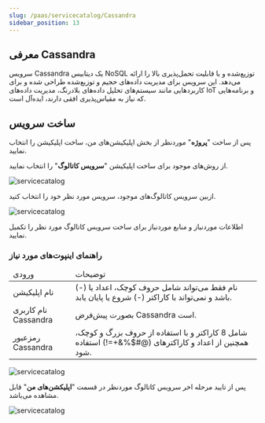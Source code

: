 ```yaml
---
slug: /paas/servicecatalog/Cassandra
sidebar_position: 13
---
```


## معرفی Cassandra
سرویس Cassandra یک دیتابیس NoSQL توزیع‌شده و با قابلیت تحمل‌پذیری بالا را ارائه می‌دهد. این سرویس برای مدیریت داده‌های حجیم و توزیع‌شده طراحی شده و برای کاربردهایی مانند سیستم‌های تحلیل داده‌های بلادرنگ، مدیریت داده‌های IoT و برنامه‌هایی که نیاز به مقیاس‌پذیری افقی دارند، ایده‌آل است.

## ساخت سرویس

پس از ساخت "**پروژه**" موردنظر از بخش اپلیکیشن‌های من، ساخت اپلیکیشن را انتخاب نمایید.

از روش‌های موجود برای ساخت اپلیکیشن "**سرویس کاتالوگ**" را انتخاب نمایید.

![servicecatalog](/img/servicecatalog/servicecatalog00.png)

ازبین سرویس کاتالوگ‌های موجود، سرویس مورد نظر خود را انتخاب کنید.

![servicecatalog](/img/servicecatalog/servicecatalog000.png)

اطلاعات موردنیاز و منابع موردنیاز برای ساخت سرویس کاتالوگ مورد نظر را تکمیل نمایید.

### راهنمای اینپوت‌های مورد نیاز

<table>
    <thead>
        <tr>
            <td>ورودی</td>
            <td>توضیحات</td>
        </tr>
    </thead>
    <tbody>
        <tr>
            <td>نام اپلیکیشن</td>
            <td>نام فقط می‌تواند شامل حروف کوچک، اعداد یا (-) باشد و نمی‌تواند با کاراکتر (-) شروع یا پایان یابد.</td>
        </tr>
        <tr>
            <td>نام کاربری Cassandra</td>
            <td>بصورت پیش‌فرض Cassandra است.</td>
        </tr>
        <tr>
            <td>رمزعبور Cassandra</td>
            <td>شامل 8 کاراکتر و با استفاده از حروف بزرگ و کوچک، همچنین از اعداد و کاراکتر‌های (@#$%&+=!) استفاده شود.</td>
        </tr>
    </tbody>
</table>

![servicecatalog](/img/servicecatalog/servicecatalog25.png)

 پس از تایید مرحله اخر سرویس کاتالوگ موردنظر در قسمت "**اپلیکشن‌های من**" قابل مشاهده می‌باشد.
 
 ![servicecatalog](/img/servicecatalog/servicecatalog26.png)

